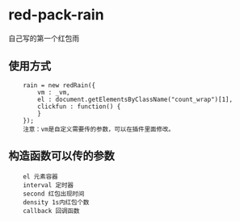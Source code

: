 # red-pack-rain
自己写的第一个红包雨

使用方式
--
		rain = new redRain({
    		vm : _vm,
    		el : document.getElementsByClassName("count_wrap")[1],
    		clickfun : function() {
    		}
		});
		注意：vm是自定义需要传的参数，可以在插件里面修改。

构造函数可以传的参数
--
		el 元素容器
		interval 定时器
		second 红包出现时间
		density 1s内红包个数
		callback 回调函数
